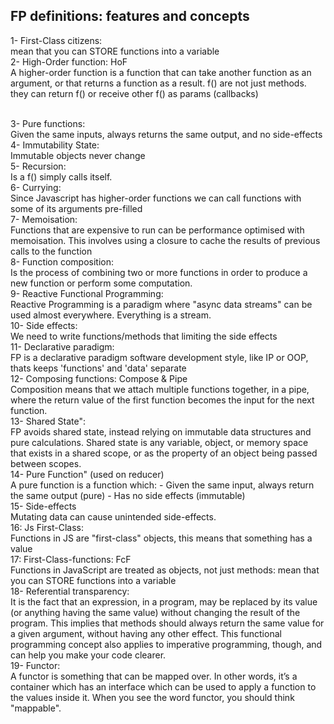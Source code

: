 ## FP definitions: features and concepts

1- First-Class citizens: <br />
mean that you can STORE functions into a variable
<br />
2- High-Order function: HoF <br />
A higher-order function is a function that can take another function as an argument, 
or that returns a function as a result. f() are not just methods. they can return f() or receive other f() as params (callbacks)

<br />
3- Pure functions: <br />
Given the same inputs, always returns the same output, and no side-effects 

<br />
4- Immutability State: <br />
Immutable objects never change

<br />
5- Recursion: <br />
Is a f() simply calls itself.

<br />
6- Currying: <br />
Since Javascript has higher-order functions we can call functions with some of its arguments pre-filled

<br />
7- Memoisation: <br />
Functions that are expensive to run can be performance optimised with memoisation. 
This involves using a closure to cache the results of previous calls to the function

<br />
8- Function composition: <br />
Is the process of combining two or more functions in order to produce a new function or perform some computation.

<br />
9- Reactive Functional Programming: <br />
Reactive Programming is a paradigm where "async data streams" can be used almost everywhere. Everything is a stream.

<br />
10- Side effects: <br />
We need to write functions/methods that limiting the side effects

<br />
11- Declarative paradigm: <br />
FP is a declarative paradigm software development style, like IP or OOP, thats keeps 'functions' and 'data' separate

<br />
12- Composing functions: Compose & Pipe <br />
Composition means that we attach multiple functions together, in a pipe, where the return value
of the first function becomes the input for the next function.


<br />
13- Shared State": <br />
FP avoids shared state, instead relying on immutable data structures and pure calculations.
Shared state is any variable, object, or memory space that exists in a shared scope, or as the property of an object being passed between scopes. 

<br />
14- Pure Function" (used on reducer) <br />
A pure function is a function which:
  - Given the same input, always return the same output (pure)
  - Has no side effects (immutable)

<br />
15- Side-effects  <br />
Mutating data can cause unintended side-effects.

<br />
16: Js First-Class: <br /> 
Functions in JS are "first-class" objects, this means that something has a value

<br />
17: First-Class-functions: FcF <br />
Functions in JavaScript are treated as objects, not just methods: mean that you can STORE functions into a variable

<br />
18- Referential transparency: <br />
It is the fact that an expression, in a program, may be replaced by its value (or anything having the same value) without 
changing the result of the program. This implies that methods should always return the same value for a given argument, 
without having any other effect. This functional programming concept also applies to imperative programming, though,
and can help you make your code clearer.

<br />
19- Functor: <br />
A functor is something that can be mapped over. In other words, it’s a container which has an interface which can be used to apply a function to the values inside it. When you see the word functor, you should think "mappable".

<br />
